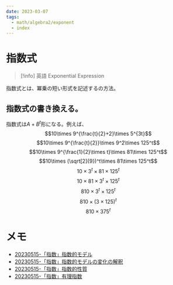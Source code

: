 ```yaml
---
date: 2023-03-07
tags:
  - math/algebra2/exponent
  - index
---
```


# 指数式

> [!info] 英語
Exponential Expression

指数式とは、冪乗の短い形式を記述するの方法。

## 指数式の書き換える。

指数式は$A+B^t$形になる。例えば、
$$10\times 9^{\frac{t}{2}+2}\times 5^{3t}$$
$$10\times 9^{\frac{t}{2}}\times 9^2\times 125^t$$
$$10\times 9^{\frac{1}{2}\times t}\times 81\times 125^t$$
$$10\times (\sqrt[2]{9})^t\times 81\times 125^t$$
$$10\times 3^t\times 81\times 125^t$$
$$10\times 81\times 3^t\times 125^t$$
$$810\times 3^t\times 125^t$$
$$810\times (3\times 125)^t$$
$$810\times 375^t$$

# メモ

- [20230515-「指数」指数的モデル](20230515-「指数」指数的モデル.md)
- [20230515-「指数」指数的モデルの変化の解釈](20230515-「指数」指数的モデルの変化の解釈.md)
- [20230515-「指数」指数的性質](20230515-「指数」指数的性質.md)
- [20230515-「指数」有理指数](20230515-「指数」有理指数.md)